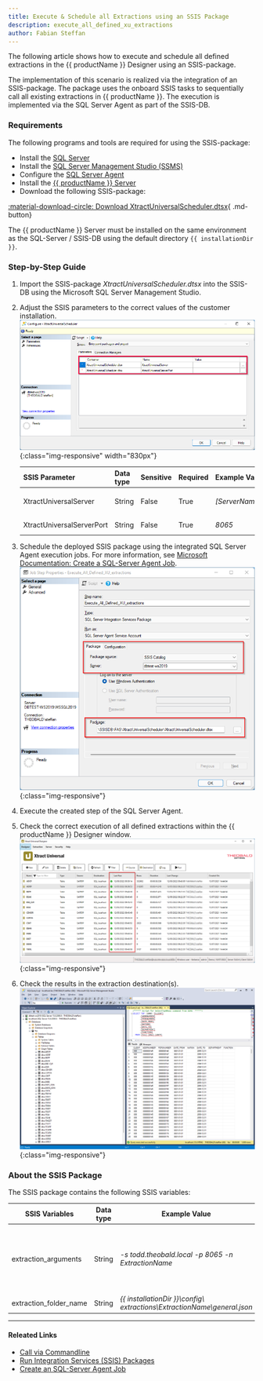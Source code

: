 ```yaml
---
title: Execute & Schedule all Extractions using an SSIS Package
description: execute_all_defined_xu_extractions 
author: Fabian Steffan
---
```


The following article shows how to execute and schedule all defined extractions in the {{ productName }} Designer using an SSIS-package. 

The implementation of this scenario is realized via the integration of an SSIS-package. 
The package uses the onboard SSIS tasks to sequentially call all existing extractions in {{ productName }}. 
The execution is implemented via the SQL Server Agent as part of the SSIS-DB.

### Requirements

The following programs and tools are required for using the SSIS-package:

- Install the [SQL Server](https://www.microsoft.com/en-us/sql-server/sql-server-downloads)
- Install the [SQL Server Management Studio (SSMS)](https://docs.microsoft.com/en-us/sql/ssms/download-sql-server-management-studio-ssms?view=sql-server-ver15)
- Configure the [SQL Server Agent](https://docs.microsoft.com/en-us/sql/ssms/agent/configure-sql-server-agent?view=sql-server-ver15)
- Install the [{{ productName }} Server](../documentation/setup/installation.md)
- Download the following SSIS-package: 

[:material-download-circle: Download XtractUniversalScheduler.dtsx](../assets/files/xu/XtractUniversalScheduler.dtsx){ .md-button}

The {{ productName }} Server must be installed on the same environment as the SQL-Server / SSIS-DB using the default directory `{{ installationDir }}`.

### Step-by-Step Guide

1. Import the SSIS-package *XtractUniversalScheduler.dtsx* into the SSIS-DB using the Microsoft SQL Server Management Studio.
2. Adjust the SSIS parameters to the correct values of the customer installation.<br>
![Configure_XtractUniversalScheduler](../assets/images/xu/articles/Configure_XtractUniversalScheduler.png){:class="img-responsive" width="830px"}

	| SSIS Parameter | Data type | Sensitive | Required | Example Value | Info |
	------------ | ------------- | ---------- | ---------| -------- |-------|
	| XtractUniversalServer| String | False | True | *[ServerName.theobald.local]* | [{{ productName }} Server](../documentation/designer.md) | 
	| XtractUniversalServerPort | String | False | True | *8065* | [XU-Server Ports](../documentation/server/index.md/#ports) |

3. Schedule the deployed SSIS package using the integrated SQL Server Agent execution jobs. For more information, see [Microsoft Documentation: Create a SQL-Server Agent Job](https://docs.microsoft.com/en-us/sql/ssms/agent/create-a-job?view=sql-server-ver15).<br>
![Create_Job_XtractUniversalScheduler_XtractUniversalScheduler](../assets/images/xu/articles/Create_Job_XtractUniversalScheduler.png){:class="img-responsive"}
4. Execute the created step of the SQL Server Agent.
5. Check the correct execution of all defined extractions within the {{ productName }} Designer window.<br>
![Xtract_Universal_Designer_Status](../assets/images/xu/articles/Xtract_Universal_Designer_Status.png){:class="img-responsive"}
6. Check the results in the extraction destination(s).<br>
![Destination_Results](../assets/images/xu/articles/Destination_Results.png){:class="img-responsive"}

### About the SSIS Package

The SSIS package contains the following SSIS variables:

SSIS Variables | Data type | Example Value | Expression
------------ | ------------- | ----- | ---------
extraction_arguments| String | *-s todd.theobald.local -p 8065 -n ExtractionName* | `"-s " + @[$Package::XtractUniversalServer]  + " -p " + @[$Package::XtractUniversalServerPort]  + " -n " +  REPLACE ( SUBSTRING( @[User::extraction_folder_name], 53, LEN(@[User::extraction_folder_name]) - 52 ) , "\\general.json", "")`
extraction_folder_name | String | *{{ installationDir }}\config\ extractions\ExtractionName\general.json* | -

****
#### Releated Links
- [Call via Commandline](../documentation/execute-and-automate/call-via-commandline.md)
- [Run Integration Services (SSIS) Packages](https://docs.microsoft.com/en-us/sql/integration-services/packages/run-integration-services-ssis-packages?view=sql-server-ver15)
- [Create an SQL-Server Agent Job](https://docs.microsoft.com/en-us/sql/ssms/agent/create-a-job?view=sql-server-ver15)
